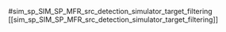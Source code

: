 #sim_sp_SIM_SP_MFR_src_detection_simulator_target_filtering
[[sim_sp_SIM_SP_MFR_src_detection_simulator_target_filtering]]
